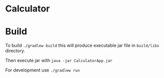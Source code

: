 # Calculator

# Build

To build `./gradlew build` this will produce executable jar file in `build/libs` directory.

Then execute jar with `java -jar CalculatorApp.jar`

For development use `./gradlew run`
